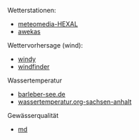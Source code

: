 Wetterstationen:

* [meteomedia-HEXAL](https://wetterstationen.meteomedia.de/?map=Sachsen-Anhalt&station=103630)
* [awekas](https://www.awekas.at/de/map.php?map=wind)

Wettervorhersage (wind):

* [windy](https://www.windy.com/52.222/11.651?52.216,11.662,15)
* [windfinder](https://de.windfinder.com/forecast/magdeburg_barleber_see)

Wassertemperatur
* [barleber-see.de](https://barleber-see.de/)
* [wassertemperatur.org-sachsen-anhalt](/http://www.wassertemperatur.org/deutschland/sachsen-anhalt/)

Gewässerqualität
* [md](https://www.geofachdatenserver.de/de/badegewaesserkarte.html)
